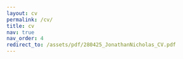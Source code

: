 ```yaml
---
layout: cv
permalink: /cv/
title: cv
nav: true
nav_order: 4
redirect_to: /assets/pdf/280425_JonathanNicholas_CV.pdf
---
```

